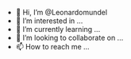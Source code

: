 - 👋 Hi, I’m @Leonardomundel
- 👀 I’m interested in ...
- 🌱 I’m currently learning ...
- 💞️ I’m looking to collaborate on ...
- 📫 How to reach me ...

<!---
Leonardomundel/Leonardomundel is a ✨ special ✨ repository because its `README.md` (this file) appears on your GitHub profile.
You can click the Preview link to take a look at your changes.
--->
